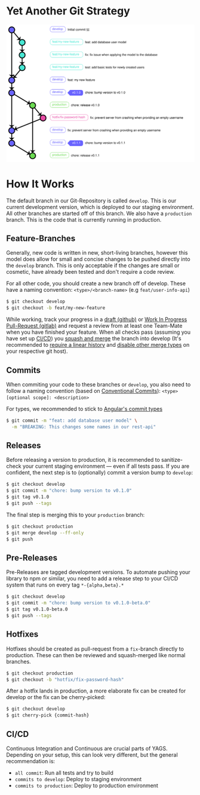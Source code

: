 # **Y**et **A**nother **G**it **S**trategy

![Graph](./graph.svg)

# How It Works

The default branch in our Git-Repository is called `develop`. This is our current development version, which is deployed to our staging environment. All other branches are started off of this branch.
We also have a `production` branch. This is the code that is currently running in production.

## Feature-Branches

Generally, new code is written in new, short-living branches, however this model does allow for small and concise changes to be pushed directly into the `develop` branch. This is only acceptable if the changes are small or cosmetic, have already been tested and don't require a code review.

For all other code, you should create a new branch off of develop. These have a naming convention:
`<type>/<branch-name>` (e.g `feat/user-info-api`)

```bash
$ git checkout develop
$ git checkout -b feat/my-new-feature
```

While working, track your progress in a [draft (github)](https://github.blog/2019-02-14-introducing-draft-pull-requests/) or [Work In Progress Pull-Request (gitlab)](https://docs.gitlab.com/ee/user/project/merge_requests/work_in_progress_merge_requests.html) and request a review from at least one Team-Mate when you have finished your feature. When all checks pass (assuming you have set up [CI/CD](#ci-cd)) you [squash and merge](https://help.github.com/en/github/collaborating-with-issues-and-pull-requests/about-pull-request-merges#squash-and-merge-your-pull-request-commits) the branch into develop (It's recommended to [require a linear history](https://help.github.com/en/github/administering-a-repository/requiring-a-linear-commit-history) and [disable other merge types](https://help.github.com/en/github/administering-a-repository/configuring-commit-squashing-for-pull-requests) on your respective git host).

## Commits

When commiting your code to these branches or `develop`, you also need to follow a naming convention (based on [Conventional Commits](https://www.conventionalcommits.org/en/v1.0.0/)):
`<type>[optional scope]: <description>`

For types, we recommended to stick to [Angular's commit types](https://github.com/angular/angular/blob/production/CONTRIBUTING.md#type)

```bash
$ git commit -m "feat: add database user model" \
  -m "BREAKING: This changes some names in our rest-api"
```

## Releases

Before releasing a version to production, it is recommended to sanitize-check your current staging environment — even if all tests pass. If you are confident, the next step is to (optionally) commit a version bump to `develop`:

```bash
$ git checkout develop
$ git commit -m "chore: bump version to v0.1.0"
$ git tag v0.1.0
$ git push --tags
```

The final step is merging this to your `production` branch:

```bash
$ git checkout production
$ git merge develop --ff-only
$ git push
```

## Pre-Releases

Pre-Releases are tagged development versions. To automate pushing your library to npm or similar, you need to add a release step to your CI/CD system that runs on every tag `*-{alpha,beta}.*`

```bash
$ git checkout develop
$ git commit -m "chore: bump version to v0.1.0-beta.0"
$ git tag v0.1.0-beta.0
$ git push --tags
```

## Hotfixes

Hotfixes should be created as pull-request from a `fix`-branch directly to production. These can then be reviewed and squash-merged like normal branches.

```bash
$ git checkout production
$ git checkout -b "hotfix/fix-password-hash"
```

After a hotfix lands in production, a more elaborate fix can be created for develop or the fix can be cherry-picked:

```bash
$ git checkout develop
$ git cherry-pick {commit-hash}
```

## CI/CD

Continuous Integration and Continuous are crucial parts of YAGS. Depending on your setup, this can look very different, but the general recommendation is:

- `all commit`: Run all tests and try to build
- `commits to develop`: Deploy to staging environment
- `commits to production`: Deploy to production environment
